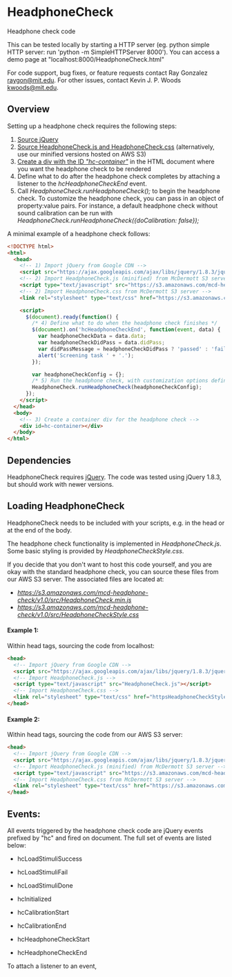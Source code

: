 # HeadphoneCheck
Headphone check code

This can be tested locally by starting a HTTP server (eg. python simple HTTP server: run 'python -m SimpleHTTPServer 8000'). You can access a demo page at "localhost:8000/HeadphoneCheck.html"

For code support, bug fixes, or feature requests contact Ray Gonzalez raygon@mit.edu. For other issues, contact Kevin J. P. Woods kwoods@mit.edu.

## Overview
Setting up a headphone check requires the following steps:
1) [Source jQuery](#dependencies)
2) [Source HeadphoneCheck.js and HeadphoneCheck.css](#loading-headphonecheck) (alternatively, use our minified versions hosted on AWS S3)
3) [Create a div with the ID *"hc-container"*](#) in the HTML document where you want the headphone check to be rendered
4) Define what to do after the headphone check completes by attaching a listener to the *hcHeadphoneCheckEnd* event. 
5) Call *HeadphoneCheck.runHeadphoneCheck();* to begin the headphone check. To customize the headphone check, you can pass in an object of property:value pairs. For instance, a default headphone check without sound calibration can be run with *HeadphoneCheck.runHeadphoneCheck({doCalibration: false});*

A minimal example of a headphone check follows:

```html
<!DOCTYPE html>
<html>
  <head>
    <!-- 1) Import jQuery from Google CDN -->
    <script src="https://ajax.googleapis.com/ajax/libs/jquery/1.8.3/jquery.min.js"></script>
    <!-- 2) Import HeadphoneCheck.js (minified) from McDermott S3 server -->
    <script type="text/javascript" src="https://s3.amazonaws.com/mcd-headphone-check/v1.0/src/HeadphoneCheck.min.js"></script>
    <!-- 2) Import HeadphoneCheck.css from McDermott S3 server -->
    <link rel="stylesheet" type="text/css" href="https://s3.amazonaws.com/mcd-headphone-check/v1.0/src/HeadphoneCheckStyle.css">

    <script>
      $(document).ready(function() {
        /* 4) Define what to do when the headphone check finishes */
        $(document).on('hcHeadphoneCheckEnd', function(event, data) {
          var headphoneCheckData = data.data;
          var headphoneCheckDidPass = data.didPass;
          var didPassMessage = headphoneCheckDidPass ? 'passed' : 'failed';
          alert('Screening task ' + '.');
        });

        var headphoneCheckConfig = {};
        /* 5) Run the headphone check, with customization options defined in headphoneCheckConfig */
        HeadphoneCheck.runHeadphoneCheck(headphoneCheckConfig);
      });
    </script>
  </head>
  <body>
    <!-- 3) Create a container div for the headphone check -->
    <div id=hc-container></div>
  </body>
</html>
```

## Dependencies
HeadphoneCheck requires [jQuery](https://jquery.com). The code was tested using jQuery 1.8.3, but should work with newer versions.

## Loading HeadphoneCheck
HeadphoneCheck needs to be included with your scripts, e.g. in the head or at the end of the body.

The headphone check functionality is implemented in *HeadphoneCheck.js*. Some basic styling is provided by *HeadphoneCheckStyle.css*. 

If you decide that you don't want to host this code yourself, and you are okay with the standard headphone check, you can source these files from our AWS S3 server. The associated files are located at: 

+ *https://s3.amazonaws.com/mcd-headphone-check/v1.0/src/HeadphoneCheck.min.js*
+ *https://s3.amazonaws.com/mcd-headphone-check/v1.0/src/HeadphoneCheckStyle.css*

#### Example 1:
Within head tags, sourcing the code from localhost:

```html
<head>
  <!-- Import jQuery from Google CDN -->
  <script src="https://ajax.googleapis.com/ajax/libs/jquery/1.8.3/jquery.min.js"></script>
  <!-- Import HeadphoneCheck.js -->
  <script type="text/javascript" src="HeadphoneCheck.js"></script>
  <!-- Import HeadphoneCheck.css -->
  <link rel="stylesheet" type="text/css" href="httpsHeadphoneCheckStyle.css">
</head>
```

#### Example 2:
Within head tags, sourcing the code from our AWS S3 server:

```html
<head>
  <!-- Import jQuery from Google CDN -->
  <script src="https://ajax.googleapis.com/ajax/libs/jquery/1.8.3/jquery.min.js"></script>
  <!-- Import HeadphoneCheck.js (minified) from McDermott S3 server -->
  <script type="text/javascript" src="https://s3.amazonaws.com/mcd-headphone-check/v1.0/src/HeadphoneCheck.min.js"></script>
  <!-- Import HeadphoneCheck.css from McDermott S3 server -->
  <link rel="stylesheet" type="text/css" href="https://s3.amazonaws.com/mcd-headphone-check/v1.0/src/HeadphoneCheckStyle.css">
</head>
```

## Events:
All events triggered by the headphone check code are jQuery events prefixed by "hc" and fired on document. The full set of events are listed below:

+ hcLoadStimuliSuccess
+ hcLoadStimuliFail
+ hcLoadStimuliDone

+ hcInitialized

+ hcCalibrationStart
+ hcCalibrationEnd

+ hcHeadphoneCheckStart
+ hcHeadphoneCheckEnd

To attach a listener to an event, 

